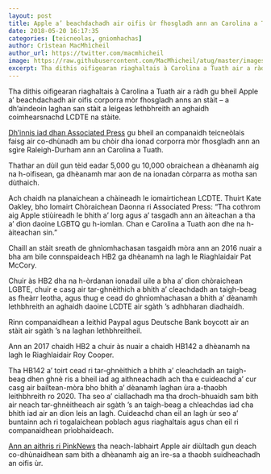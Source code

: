 ```yaml
---
layout: post
title: Apple a’ beachdachadh air oifis ùr fhosgladh ann an Carolina a Tuath a dh’aindeoin laghan san stàit a leigeas leth-bhreith an aghaidh daoine LCDTE
date: 2018-05-20 16:17:35
categories: [teicneolas, gniomhachas]
author: Crìstean MacMhìcheil
author_url: https://twitter.com/macmhicheil
image: https://raw.githubusercontent.com/MacMhicheil/atug/master/images/Apple_Pride.jpg
excerpt: Tha dithis oifigearan riaghaltais à Carolina a Tuath air a ràdh gu  bheil Apple a’ beachdachadh air oifis corporra mòr fhosgladh anns an  stàit – a dh’aindeoin laghan san stàit a leigeas lethbhreith an aghaidh  coimhearsnachd LCDTE na stàite. ABCXYZ
---
```


Tha dithis oifigearan riaghaltais à Carolina a Tuath air a ràdh gu  bheil Apple a’ beachdachadh air oifis corporra mòr fhosgladh anns an  stàit – a dh’aindeoin laghan san stàit a leigeas lethbhreith an aghaidh  coimhearsnachd LCDTE na stàite.

<!--more-->

[Dh’innis iad dhan Associated Press](https://www.seattletimes.com/business/gay-friendly-apple-weighs-north-carolina-despite-lgbt-laws/)  gu bheil an companaidh teicneòlais faisg air co-dhùnadh am bu chòir dha  ionad corporra mòr fhosgladh ann an sgìre Raleigh-Durham ann an  Carolina a Tuath.

Thathar an dùil gun tèid eadar 5,000 gu 10,000 obraichean a dhèanamh  aig na h-oifisean, ga dhèanamh mar aon de na ionadan còrparra as motha  san dùthaich.

Ach chaidh na planaichean a chàineadh le iomairtichean LCDTE. Thuirt  Kate Oakley, bho Iomairt Chòraichean Daonna ri Associated Press: “Tha  cothrom aig Apple stiùireadh le bhith a’ lorg agus a’ tasgadh ann an  àiteachan a tha a’ dìon daoine LGBTQ gu h-iomlan. Chan e Carolina a  Tuath aon dhe na h-àiteachan sin.”

Chaill an stàit sreath de ghnìomhachasan tasgaidh mòra ann an 2016  nuair a bha am bìle connspaideach HB2 ga dhèanamh na lagh le  Riaghlaidair Pat McCory.

Chuir às HB2 dha na h-òrdanan ionadail uile a bha a’ dìon chòraichean  LGBTE, chuir e casg air tar-ghnèithich a bhith a’ cleachdadh an  taigh-beag as fheàrr leotha, agus thug e cead do ghnìomhachasan a bhith  a’ dèanamh lethbhreith an aghaidh daoine LCDTE air sgàth ’s adhbharan  diadhaidh.

Rinn companaidhean a leithid Paypal agus Deutsche Bank boycott air an stàit air sgàth ’s na laghan lethbhreitheil.

Ann an 2017 chaidh HB2 a chuir às nuair a chaidh HB142 a dhèanamh na lagh le Riaghlaidair Roy Cooper.

Tha HB142 a’ toirt cead ri tar-ghnèithich a bhith a’ cleachdadh an  taigh-beag dhen ghnè ris a bheil iad ag aithneachadh ach tha e cuideachd  a’ cur casg air bailtean-mòra bho bhith a’ dèanamh laghan ùra a-thaobh  leithbhreith ro 2020. Tha seo a’ ciallachadh ma tha droch-bhuaidh sam  bith air neach tar-ghnèitheach air sgàth ’s an taigh-beag a chleachdas  iad cha bhith iad air an dìon leis an lagh. Cuideachd chan eil an lagh  ùr seo a’ buntainn ach ri togalaichean poblach agus riaghaltais agus  chan eil ri companaidhean prìobhaideach.

[Ann an aithris ri PinkNews](https://www.pinknews.co.uk/2018/05/20/apple-north-carolina-hb2-expansion-boycott/)  tha neach-labhairt Apple air diùltadh gun deach co-dhùnaidhean sam bith  a dhèanamh aig an ìre-sa a thaobh suidheachadh an oifis ùr.

